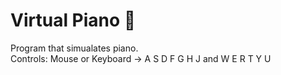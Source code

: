 # Virtual Piano :musical_keyboard:
Program that simualates piano.  
Controls: Mouse or Keyboard -> A S D F G H J and W E R T Y U
